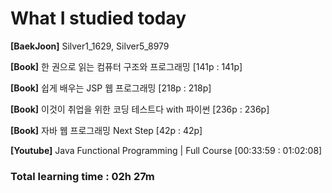 <h1>What I studied today</h1>

<strong>[BaekJoon]</strong> Silver1_1629, Silver5_8979

<strong>[Book]</strong> 한 권으로 읽는 컴퓨터 구조와 프로그래밍 [141p : 141p]

<strong>[Book]</strong> 쉽게 배우는 JSP 웹 프로그래밍 [218p : 218p]

<strong>[Book]</strong> 이것이 취업을 위한 코딩 테스트다 with 파이썬 [236p : 236p]

<strong>[Book]</strong> 자바 웹 프로그래밍 Next Step [42p : 42p]

<strong>[Youtube]</strong> Java Functional Programming | Full Course [00:33:59 : 01:02:08]

<h3>Total learning time : 02h 27m</h3>